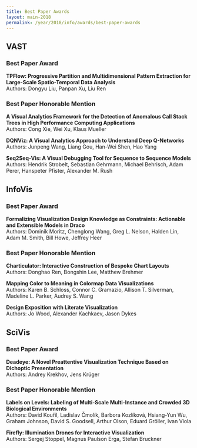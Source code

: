 ```yaml
---
title: Best Paper Awards
layout: main-2018
permalink: /year/2018/info/awards/best-paper-awards
---
```


## VAST

### Best Paper Award

**TPFlow: Progressive Partition and Multidimensional Pattern Extraction for Large-Scale Spatio-Temporal Data Analysis**
<br/>
Authors: Dongyu Liu, Panpan Xu, Liu Ren

### Best Paper Honorable Mention

**A Visual Analytics Framework for the Detection of Anomalous Call Stack Trees in High Performance Computing Applications**
<br/>
Authors: Cong Xie, Wei Xu, Klaus Mueller

**DQNViz: A Visual Analytics Approach to Understand Deep Q-Networks**
<br/>
Authors: Junpeng Wang, Liang Gou, Han-Wei Shen, Hao Yang

**Seq2Seq-Vis: A Visual Debugging Tool for Sequence to Sequence Models**
<br/>
Authors: Hendrik Strobelt, Sebastian Gehrmann, Michael Behrisch, Adam Perer, Hanspeter Pfister, Alexander M. Rush

## InfoVis

### Best Paper Award

**Formalizing Visualization Design Knowledge as Constraints: Actionable and Extensible Models in Draco**
<br/>
Authors: Dominik Moritz, Chenglong Wang, Greg L. Nelson, Halden Lin, Adam M. Smith, Bill Howe, Jeffrey Heer

### Best Paper Honorable Mention

**Charticulator: Interactive Construction of Bespoke Chart Layouts**
<br/>
Authors: Donghao Ren, Bongshin Lee, Matthew Brehmer

**Mapping Color to Meaning in Colormap Data Visualizations**
<br/>
Authors: Karen B. Schloss, Connor C. Gramazio, Allison T. Silverman, Madeline L. Parker, Audrey S. Wang

**Design Exposition with Literate Visualization**
<br/>
Authors: Jo Wood, Alexander Kachkaev, Jason Dykes

## SciVis

### Best Paper Award

**Deadeye: A Novel Preattentive Visualization Technique Based on Dichoptic Presentation**
<br/>
Authors: Andrey Krekhov, Jens Krüger

### Best Paper Honorable Mention

**Labels on Levels: Labeling of Multi-Scale Multi-Instance and Crowded 3D Biological Environments**
<br/>
Authors: David Kouřil, Ladislav Čmolík, Barbora Kozlíková, Hsiang-Yun Wu, Graham Johnson, David S. Goodsell, Arthur Olson, Eduard Gröller, Ivan Viola

**Firefly: Illumination Drones for Interactive Visualization**
<br/>
Authors: Sergej Stoppel, Magnus Paulson Erga, Stefan Bruckner

